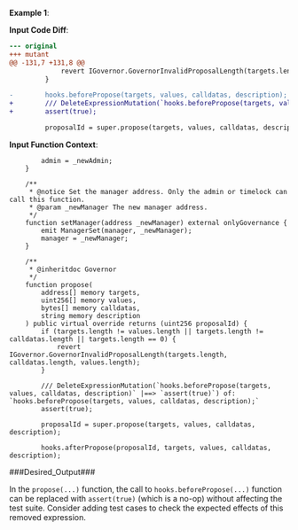 **Example 1**:

**Input Code Diff**:
```diff
--- original
+++ mutant
@@ -131,7 +131,8 @@
             revert IGovernor.GovernorInvalidProposalLength(targets.length, calldatas.length, values.length);
         }

-        hooks.beforePropose(targets, values, calldatas, description);
+        /// DeleteExpressionMutation(`hooks.beforePropose(targets, values, calldatas, description)` |==> `assert(true)`) of: `hooks.beforePropose(targets, values, calldatas, description);`
+        assert(true);

         proposalId = super.propose(targets, values, calldatas, description);


```

**Input Function Context**:
```solidity
        admin = _newAdmin;
    }

    /**
     * @notice Set the manager address. Only the admin or timelock can call this function.
     * @param _newManager The new manager address.
     */
    function setManager(address _newManager) external onlyGovernance {
        emit ManagerSet(manager, _newManager);
        manager = _newManager;
    }

    /**
     * @inheritdoc Governor
     */
    function propose(
        address[] memory targets,
        uint256[] memory values,
        bytes[] memory calldatas,
        string memory description
    ) public virtual override returns (uint256 proposalId) {
        if (targets.length != values.length || targets.length != calldatas.length || targets.length == 0) {
            revert IGovernor.GovernorInvalidProposalLength(targets.length, calldatas.length, values.length);
        }

        /// DeleteExpressionMutation(`hooks.beforePropose(targets, values, calldatas, description)` |==> `assert(true)`) of: `hooks.beforePropose(targets, values, calldatas, description);`
        assert(true);

        proposalId = super.propose(targets, values, calldatas, description);

        hooks.afterPropose(proposalId, targets, values, calldatas, description);
```

###Desired_Output###

In the `propose(...)` function, the call to `hooks.beforePropose(...)` function
can be replaced with `assert(true)` (which is a no-op) without affecting the
test suite. Consider adding test cases to check the expected effects of this
removed expression.
